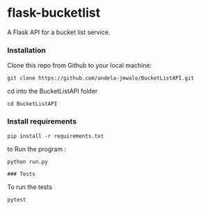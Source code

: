 # flask-bucketlist
A Flask API for a bucket list service.
### Installation
Clone this repo from Github to your local machine:
```
git clone https://github.com/andela-jmwalo/BucketListAPI.git
```
cd into the BucketListAPI folder
```
cd BucketListAPI
```
### Install requirements
```
pip install -r requirements.txt
```
to Run the program :
```
python run.py

### Tests
```
To run the tests 
```
pytest
```